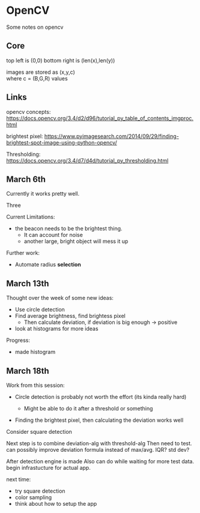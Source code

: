 # OpenCV
Some notes on opencv

## Core
top left is  (0,0)
bottom right is (len(x),len(y))

images are stored as (x,y,c)  
where c = (B,G,R) values

## Links

opencv concepts:
https://docs.opencv.org/3.4/d2/d96/tutorial_py_table_of_contents_imgproc.html

brightest pixel:
https://www.pyimagesearch.com/2014/09/29/finding-brightest-spot-image-using-python-opencv/

Thresholding:
https://docs.opencv.org/3.4/d7/d4d/tutorial_py_thresholding.html


## March 6th
Currently it works pretty well.

Three

Current Limitations:  
- the beacon needs to be the brightest thing.  
    - It can account for noise
    - another large, bright object will mess it up

Further work:
- Automate radius **selection**

## March 13th
Thought over the week of some new ideas:
- Use circle detection
- Find average brightness, find brightess pixel
  - Then calculate deviation, if deviation is big enough -> positive
- look at histograms for more ideas

Progress:
- made histogram

## March 18th
Work from this session:
- Circle detection is probably not worth the effort (its kinda really hard)
  - Might be able to do it after a threshold or something
  
- Finding the brightest pixel, then calculating the deviation works well
  
Consider square detection

Next step is to combine deviation-alg with threshold-alg
Then need to test.
can possibly improve deviation formula instead of max/avg.
IQR? std dev?

After detection engine is made
Also can do while waiting for more test data.
begin infrastucture for actual app.

next time:
- try square detection
- color sampling
- think about how to setup the app